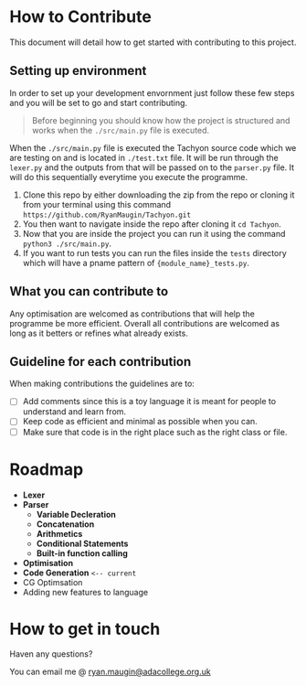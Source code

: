 # How to Contribute
This document will detail how to get started with contributing to this project.

## Setting up environment
In order to set up your development envornment just follow these few steps and you will be set to go and start contributing.

> Before beginning you should know how the project is structured and works when the `./src/main.py` file is executed.

When the `./src/main.py` file is executed the Tachyon source code which we are testing on and is located in `./test.txt` file. It will be run through the `lexer.py` and the outputs from that will be passed on to the `parser.py` file. It will do this sequentially everytime you execute the programme.

1. Clone this repo by either downloading the zip from the repo or cloning it from your terminal using this command `https://github.com/RyanMaugin/Tachyon.git`
2. You then want to navigate inside the repo after cloning it `cd Tachyon`.
3. Now that you are inside the project you can run it using the command `python3 ./src/main.py`.
4. If you want to run tests you can run the files inside the `tests` directory which will have a pname pattern of `{module_name}_tests.py`.

## What you can contribute to

Any optimisation are welcomed as contributions that will help the programme be more efficient. Overall all contributions are welcomed as long as it betters or refines what already exists.

## Guideline for each contribution

When making contributions the guidelines are to:

- [ ] Add comments since this is a toy language it is meant for people to understand and learn from.
- [ ] Keep code as efficient and minimal as possible when you can.
- [ ] Make sure that code is in the right place such as the right class or file.

# Roadmap

- **Lexer**
- **Parser**
  - **Variable Decleration**
  - **Concatenation**
  - **Arithmetics**
  - **Conditional Statements**
  - **Built-in function calling**
- **Optimisation**
- **Code Generation** `<-- current`
- CG Optimsation
- Adding new features to language

# How to get in touch
Haven any questions?

You can email me @ ryan.maugin@adacollege.org.uk

